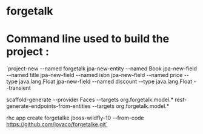 # forgetalk
# **Command line used to build the project :**

`project-new --named forgetalk
jpa-new-entity --named Book
jpa-new-field --named title
jpa-new-field --named isbn
jpa-new-field --named price --type java.lang.Float
jpa-new-field --named discount --type java.lang.Float --transient

scaffold-generate --provider Faces --targets  org.forgetalk.model.*
rest-generate-endpoints-from-entities --targets org.forgetalk.model.*


rhc app create forgetalke jboss-wildfly-10 --from-code https://github.com/jovaco/forgetalke.git`
